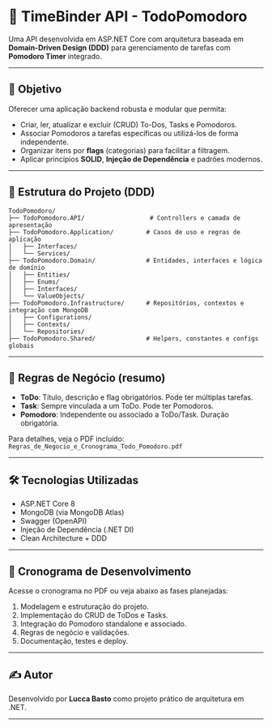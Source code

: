 
# 📝 TimeBinder API - TodoPomodoro

Uma API desenvolvida em ASP.NET Core com arquitetura baseada em **Domain-Driven Design (DDD)** para gerenciamento de tarefas com **Pomodoro Timer** integrado.

---

## 🚀 Objetivo
Oferecer uma aplicação backend robusta e modular que permita:

- Criar, ler, atualizar e excluir (CRUD) To-Dos, Tasks e Pomodoros.
- Associar Pomodoros a tarefas específicas ou utilizá-los de forma independente.
- Organizar itens por **flags** (categorias) para facilitar a filtragem.
- Aplicar princípios **SOLID**, **Injeção de Dependência** e padrões modernos.

---

## 🧱 Estrutura do Projeto (DDD)
```
TodoPomodoro/
├── TodoPomodoro.API/                  # Controllers e camada de apresentação
├── TodoPomodoro.Application/         # Casos de uso e regras de aplicação
│   ├── Interfaces/
│   └── Services/
├── TodoPomodoro.Domain/              # Entidades, interfaces e lógica de domínio
│   ├── Entities/
│   ├── Enums/
│   ├── Interfaces/
│   └── ValueObjects/
├── TodoPomodoro.Infrastructure/      # Repositórios, contextos e integração com MongoDB
│   ├── Configurations/
│   ├── Contexts/
│   └── Repositories/
├── TodoPomodoro.Shared/              # Helpers, constantes e configs globais
```

---

## 🧠 Regras de Negócio (resumo)
- **ToDo**: Título, descrição e flag obrigatórios. Pode ter múltiplas tarefas.
- **Task**: Sempre vinculada a um ToDo. Pode ter Pomodoros.
- **Pomodoro**: Independente ou associado a ToDo/Task. Duração obrigatória.

Para detalhes, veja o PDF incluído: `Regras_de_Negocio_e_Cronograma_Todo_Pomodoro.pdf`

---

## 🛠️ Tecnologias Utilizadas
- ASP.NET Core 8
- MongoDB (via MongoDB Atlas)
- Swagger (OpenAPI)
- Injeção de Dependência (.NET DI)
- Clean Architecture + DDD

---

## 📅 Cronograma de Desenvolvimento
Acesse o cronograma no PDF ou veja abaixo as fases planejadas:

1. Modelagem e estruturação do projeto.
2. Implementação do CRUD de ToDos e Tasks.
3. Integração do Pomodoro standalone e associado.
4. Regras de negócio e validações.
5. Documentação, testes e deploy.

---

## ✍️ Autor
Desenvolvido por **Lucca Basto** como projeto prático de arquitetura em .NET.

---
